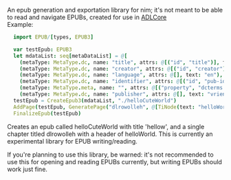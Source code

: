 An epub generation and exportation library for nim; it's not meant to be able to read and navigate EPUBs, created for use in [ADLCore](https://github.com/vrienstudios/ADLCore)<br>
Example:
```nim
  import EPUB/[types, EPUB3]

  var testEpub: EPUB3
  let mdataList: seq[metaDataList] = @[
    (metaType: MetaType.dc, name: "title", attrs: @[("id", "title")], text: "hellow"),
    (metaType: MetaType.dc, name: "creator", attrs: @[("id", "creator")], text: "melul"),
    (metaType: MetaType.dc, name: "language", attrs: @[], text: "en"),
    (metaType: MetaType.dc, name: "identifier", attrs: @[("id", "pub-id")], text: "helloworld"),
    (metaType: MetaType.meta, name: "", attrs: @[("property", "dcterms:modified")], text: "2022-01-02T03:50:100"),
    (metaType: MetaType.dc, name: "publisher", attrs: @[], text: "vrienco")]
  testEpub = CreateEpub3(mdataList, "./helloCuteWorld")
  AddPage(testEpub, GeneratePage("dlrowolleh", @[TiNode(text: "helloWorld")]))
  FinalizeEpub(testEpub)
```
Creates an epub called helloCuteWorld with title 'hellow', and a single chapter titled dlrowolleh with a header of helloWorld.
This is currently an experimental library for EPUB writing/reading.

If you're planning to use this library, be warned: it's not recommended to use this for opening and reading EPUBs currently, but writing EPUBs should work just fine.